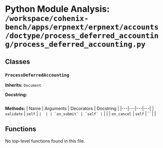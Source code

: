 # Python Module Analysis: `/workspace/cohenix-bench/apps/erpnext/erpnext/accounts/doctype/process_deferred_accounting/process_deferred_accounting.py`

## Classes

### `ProcessDeferredAccounting`
**Inherits:** `Document`


**Docstring:**
```

```

**Methods:**
| Name | Arguments | Decorators | Docstring |
|---|---|---|---|
| `validate` | `self` | `` |  |
| `on_submit` | `self` | `` |  |
| `on_cancel` | `self` | `` |  |





## Functions

No top-level functions found in this file.
